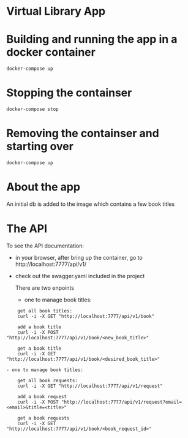 # Virtual Library App

# Building and running the app in a docker container

```
docker-compose up
```

# Stopping the containser

```
docker-compose stop
```

# Removing the containser and starting over

```
docker-compose up
```


# About the app
 An initial db is added to the image which contains a few book titles

# The API
To see the API documentation:
- in your browser, after bring up the container, go to http://localhost:7777/api/v1/
- check out the swagger.yaml included in the project

  There are two enpoints
    - one to manage book titles:

```
    get all book titles:
    curl -i -X GET "http://localhost:7777/api/v1/book"

    add a book title
    curl -i -X POST "http://localhost:7777/api/v1/book/<new_book_title>"

    get a book title
    curl -i -X GET "http://localhost:7777/api/v1/book/<desired_book_title>"
```

    - one to manage book titles:

```
    get all book requests:
    curl -i -X GET "http://localhost:7777/api/v1/request"

    add a book request
    curl -i -X POST "http://localhost:7777/api/v1/request?email=<email>&title=<title>"

    get a book requests
    curl -i -X GET "http://localhost:7777/api/v1/book/<book_request_id>"
```
